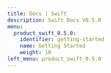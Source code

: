 ```yaml
---
title: Docs | Swift
description: Swift Docs V0.5.0
menu:
  product_swift_0.5.0:
    identifier: getting-started
    name: Getting Started
    weight: 10
left_menu: product_swift_0.5.0
---
```

